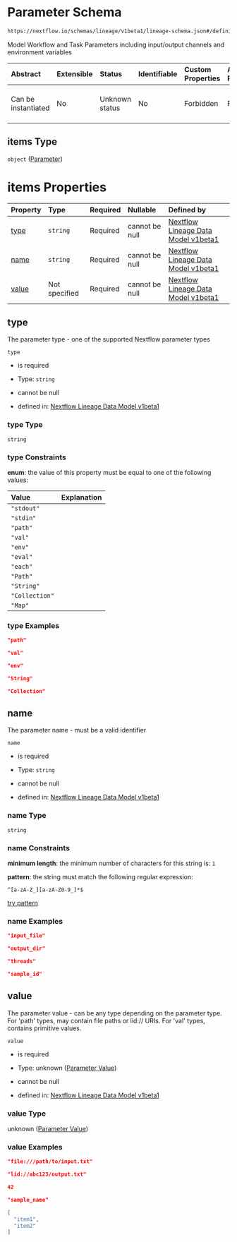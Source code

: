 # Parameter Schema

```txt
https://nextflow.io/schemas/lineage/v1beta1/lineage-schema.json#/definitions/WorkflowOutput/properties/output/items
```

Model Workflow and Task Parameters including input/output channels and environment variables

| Abstract            | Extensible | Status         | Identifiable | Custom Properties | Additional Properties | Access Restrictions | Defined In                                                                                                       |
| :------------------ | :--------- | :------------- | :----------- | :---------------- | :-------------------- | :------------------ | :--------------------------------------------------------------------------------------------------------------- |
| Can be instantiated | No         | Unknown status | No           | Forbidden         | Forbidden             | none                | [nextflow-lineage-v1beta1-schema.json\*](../out/out/nextflow-lineage-v1beta1-schema.json "open original schema") |

## items Type

`object` ([Parameter](nextflow-lineage-v1beta1-schema-1-definitions-parameter.md))

# items Properties

| Property        | Type          | Required | Nullable       | Defined by                                                                                                                                                                                                                             |
| :-------------- | :------------ | :------- | :------------- | :------------------------------------------------------------------------------------------------------------------------------------------------------------------------------------------------------------------------------------- |
| [type](#type)   | `string`      | Required | cannot be null | [Nextflow Lineage Data Model v1beta1](nextflow-lineage-v1beta1-schema-1-definitions-parameter-properties-type.md "https://nextflow.io/schemas/lineage/v1beta1/lineage-schema.json#/definitions/Parameter/properties/type")             |
| [name](#name)   | `string`      | Required | cannot be null | [Nextflow Lineage Data Model v1beta1](nextflow-lineage-v1beta1-schema-1-definitions-parameter-properties-name.md "https://nextflow.io/schemas/lineage/v1beta1/lineage-schema.json#/definitions/Parameter/properties/name")             |
| [value](#value) | Not specified | Required | cannot be null | [Nextflow Lineage Data Model v1beta1](nextflow-lineage-v1beta1-schema-1-definitions-parameter-properties-parameter-value.md "https://nextflow.io/schemas/lineage/v1beta1/lineage-schema.json#/definitions/Parameter/properties/value") |

## type

The parameter type - one of the supported Nextflow parameter types

`type`

* is required

* Type: `string`

* cannot be null

* defined in: [Nextflow Lineage Data Model v1beta1](nextflow-lineage-v1beta1-schema-1-definitions-parameter-properties-type.md "https://nextflow.io/schemas/lineage/v1beta1/lineage-schema.json#/definitions/Parameter/properties/type")

### type Type

`string`

### type Constraints

**enum**: the value of this property must be equal to one of the following values:

| Value          | Explanation |
| :------------- | :---------- |
| `"stdout"`     |             |
| `"stdin"`      |             |
| `"path"`       |             |
| `"val"`        |             |
| `"env"`        |             |
| `"eval"`       |             |
| `"each"`       |             |
| `"Path"`       |             |
| `"String"`     |             |
| `"Collection"` |             |
| `"Map"`        |             |

### type Examples

```json
"path"
```

```json
"val"
```

```json
"env"
```

```json
"String"
```

```json
"Collection"
```

## name

The parameter name - must be a valid identifier

`name`

* is required

* Type: `string`

* cannot be null

* defined in: [Nextflow Lineage Data Model v1beta1](nextflow-lineage-v1beta1-schema-1-definitions-parameter-properties-name.md "https://nextflow.io/schemas/lineage/v1beta1/lineage-schema.json#/definitions/Parameter/properties/name")

### name Type

`string`

### name Constraints

**minimum length**: the minimum number of characters for this string is: `1`

**pattern**: the string must match the following regular expression:&#x20;

```regexp
^[a-zA-Z_][a-zA-Z0-9_]*$
```

[try pattern](https://regexr.com/?expression=%5E%5Ba-zA-Z_%5D%5Ba-zA-Z0-9_%5D*%24 "try regular expression with regexr.com")

### name Examples

```json
"input_file"
```

```json
"output_dir"
```

```json
"threads"
```

```json
"sample_id"
```

## value

The parameter value - can be any type depending on the parameter type. For 'path' types, may contain file paths or lid:// URIs. For 'val' types, contains primitive values.

`value`

* is required

* Type: unknown ([Parameter Value](nextflow-lineage-v1beta1-schema-1-definitions-parameter-properties-parameter-value.md))

* cannot be null

* defined in: [Nextflow Lineage Data Model v1beta1](nextflow-lineage-v1beta1-schema-1-definitions-parameter-properties-parameter-value.md "https://nextflow.io/schemas/lineage/v1beta1/lineage-schema.json#/definitions/Parameter/properties/value")

### value Type

unknown ([Parameter Value](nextflow-lineage-v1beta1-schema-1-definitions-parameter-properties-parameter-value.md))

### value Examples

```json
"file:///path/to/input.txt"
```

```json
"lid://abc123/output.txt"
```

```json
42
```

```json
"sample_name"
```

```json
[
  "item1",
  "item2"
]
```
